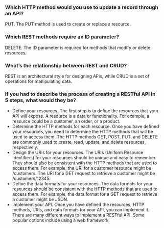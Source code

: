 ### Which HTTP method would you use to update a record through an API?
PUT. The PUT method is used to create or replace a resource.

### Which REST methods require an ID parameter?
DELETE. The ID parameter is required for methods that modify or delete resources.

### What’s the relationship between REST and CRUD?
 REST is an architectural style for designing APIs, while CRUD is a set of operations for manipulating data.
 
 ### If you had to describe the process of creating a RESTful API in 5 steps, what would they be?
 
- Define your resources. The first step is to define the resources that your API will expose. A resource is a data or functionality. For example, a resource could be a customer, an order, or a product.
- Determine the HTTP methods for each resource. Once you have defined your resources, you need to determine the HTTP methods that will be used to access them. The HTTP methods GET, POST, PUT, and DELETE are commonly used to create, read, update, and delete resources, respectively.
- Design the URIs for your resources. The URIs (Uniform Resource Identifiers) for your resources should be unique and easy to remember. They should also be consistent with the HTTP methods that are used to access them. For example, the URI for a customer resource might be /customers. The URI for a GET request to retrieve a customer might be /customers/12345.
- Define the data formats for your resources. The data formats for your resources should be consistent with the HTTP methods that are used to access them. For example, the data format for a GET request to retrieve a customer might be JSON.
- Implement your API. Once you have defined the resources, HTTP methods, URIs, and data formats for your API, you can implement it. There are many different ways to implement a RESTful API. Some popular options include using a web framework
